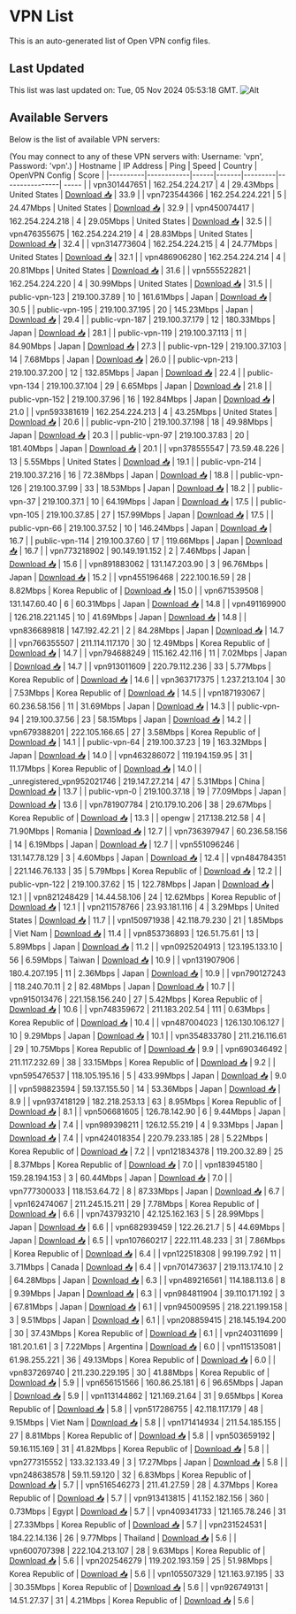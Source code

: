 # VPN List

This is an auto-generated list of Open VPN config files.

## Last Updated

This list was last updated on: Tue, 05 Nov 2024 05:53:18 GMT.
![Alt](https://repobeats.axiom.co/api/embed/186b98318ef1479477931607c1ad7d823f12451f.svg "Repobeats analytics image")

## Available Servers

Below is the list of available VPN servers:

(You may connect to any of these VPN servers with: Username: 'vpn', Password: 'vpn'.)
| Hostname | IP Address | Ping | Speed | Country | OpenVPN Config | Score |
|----------|------------|------|-------|---------|----------------| ----- |
| vpn301447651 | 162.254.224.217 | 4 | 29.43Mbps | United States | [Download 📥](./configs/server_0_US.ovpn) | 33.9 |
| vpn723544366 | 162.254.224.221 | 5 | 24.47Mbps | United States | [Download 📥](./configs/server_1_US.ovpn) | 32.9 |
| vpn450074417 | 162.254.224.218 | 4 | 29.05Mbps | United States | [Download 📥](./configs/server_2_US.ovpn) | 32.5 |
| vpn476355675 | 162.254.224.219 | 4 | 28.83Mbps | United States | [Download 📥](./configs/server_3_US.ovpn) | 32.4 |
| vpn314773604 | 162.254.224.215 | 4 | 24.77Mbps | United States | [Download 📥](./configs/server_4_US.ovpn) | 32.1 |
| vpn486906280 | 162.254.224.214 | 4 | 20.81Mbps | United States | [Download 📥](./configs/server_5_US.ovpn) | 31.6 |
| vpn555522821 | 162.254.224.220 | 4 | 30.99Mbps | United States | [Download 📥](./configs/server_6_US.ovpn) | 31.5 |
| public-vpn-123 | 219.100.37.89 | 10 | 161.61Mbps | Japan | [Download 📥](./configs/server_7_JP.ovpn) | 30.5 |
| public-vpn-195 | 219.100.37.195 | 20 | 145.23Mbps | Japan | [Download 📥](./configs/server_8_JP.ovpn) | 29.4 |
| public-vpn-187 | 219.100.37.179 | 12 | 180.33Mbps | Japan | [Download 📥](./configs/server_9_JP.ovpn) | 28.1 |
| public-vpn-119 | 219.100.37.113 | 11 | 84.90Mbps | Japan | [Download 📥](./configs/server_10_JP.ovpn) | 27.3 |
| public-vpn-129 | 219.100.37.103 | 14 | 7.68Mbps | Japan | [Download 📥](./configs/server_11_JP.ovpn) | 26.0 |
| public-vpn-213 | 219.100.37.200 | 12 | 132.85Mbps | Japan | [Download 📥](./configs/server_12_JP.ovpn) | 22.4 |
| public-vpn-134 | 219.100.37.104 | 29 | 6.65Mbps | Japan | [Download 📥](./configs/server_13_JP.ovpn) | 21.8 |
| public-vpn-152 | 219.100.37.96 | 16 | 192.84Mbps | Japan | [Download 📥](./configs/server_14_JP.ovpn) | 21.0 |
| vpn593381619 | 162.254.224.213 | 4 | 43.25Mbps | United States | [Download 📥](./configs/server_15_US.ovpn) | 20.6 |
| public-vpn-210 | 219.100.37.198 | 18 | 49.98Mbps | Japan | [Download 📥](./configs/server_16_JP.ovpn) | 20.3 |
| public-vpn-97 | 219.100.37.83 | 20 | 181.40Mbps | Japan | [Download 📥](./configs/server_17_JP.ovpn) | 20.1 |
| vpn378555547 | 73.59.48.226 | 13 | 5.55Mbps | United States | [Download 📥](./configs/server_18_US.ovpn) | 19.1 |
| public-vpn-214 | 219.100.37.216 | 16 | 72.38Mbps | Japan | [Download 📥](./configs/server_19_JP.ovpn) | 18.8 |
| public-vpn-126 | 219.100.37.99 | 33 | 18.53Mbps | Japan | [Download 📥](./configs/server_20_JP.ovpn) | 18.2 |
| public-vpn-37 | 219.100.37.1 | 10 | 64.19Mbps | Japan | [Download 📥](./configs/server_21_JP.ovpn) | 17.5 |
| public-vpn-105 | 219.100.37.85 | 27 | 157.99Mbps | Japan | [Download 📥](./configs/server_22_JP.ovpn) | 17.5 |
| public-vpn-66 | 219.100.37.52 | 10 | 146.24Mbps | Japan | [Download 📥](./configs/server_23_JP.ovpn) | 16.7 |
| public-vpn-114 | 219.100.37.60 | 17 | 119.66Mbps | Japan | [Download 📥](./configs/server_24_JP.ovpn) | 16.7 |
| vpn773218902 | 90.149.191.152 | 2 | 7.46Mbps | Japan | [Download 📥](./configs/server_25_JP.ovpn) | 15.6 |
| vpn891883062 | 131.147.203.90 | 3 | 96.76Mbps | Japan | [Download 📥](./configs/server_26_JP.ovpn) | 15.2 |
| vpn455196468 | 222.100.16.59 | 28 | 8.82Mbps | Korea Republic of | [Download 📥](./configs/server_27_KR.ovpn) | 15.0 |
| vpn671539508 | 131.147.60.40 | 6 | 60.31Mbps | Japan | [Download 📥](./configs/server_28_JP.ovpn) | 14.8 |
| vpn491169900 | 126.218.221.145 | 10 | 41.69Mbps | Japan | [Download 📥](./configs/server_29_JP.ovpn) | 14.8 |
| vpn836689818 | 147.192.42.21 | 2 | 84.28Mbps | Japan | [Download 📥](./configs/server_30_JP.ovpn) | 14.7 |
| vpn766355507 | 211.114.117.170 | 30 | 12.49Mbps | Korea Republic of | [Download 📥](./configs/server_31_KR.ovpn) | 14.7 |
| vpn794688249 | 115.162.42.116 | 11 | 7.02Mbps | Japan | [Download 📥](./configs/server_32_JP.ovpn) | 14.7 |
| vpn913011609 | 220.79.112.236 | 33 | 5.77Mbps | Korea Republic of | [Download 📥](./configs/server_33_KR.ovpn) | 14.6 |
| vpn363717375 | 1.237.213.104 | 30 | 7.53Mbps | Korea Republic of | [Download 📥](./configs/server_34_KR.ovpn) | 14.5 |
| vpn187193067 | 60.236.58.156 | 11 | 31.69Mbps | Japan | [Download 📥](./configs/server_35_JP.ovpn) | 14.3 |
| public-vpn-94 | 219.100.37.56 | 23 | 58.15Mbps | Japan | [Download 📥](./configs/server_36_JP.ovpn) | 14.2 |
| vpn679388201 | 222.105.166.65 | 27 | 3.58Mbps | Korea Republic of | [Download 📥](./configs/server_37_KR.ovpn) | 14.1 |
| public-vpn-64 | 219.100.37.23 | 19 | 163.32Mbps | Japan | [Download 📥](./configs/server_38_JP.ovpn) | 14.0 |
| vpn463286072 | 119.194.159.95 | 31 | 11.17Mbps | Korea Republic of | [Download 📥](./configs/server_39_KR.ovpn) | 14.0 |
| _unregistered_vpn952021746 | 219.147.27.214 | 47 | 5.31Mbps | China | [Download 📥](./configs/server_40_CN.ovpn) | 13.7 |
| public-vpn-0 | 219.100.37.18 | 19 | 77.09Mbps | Japan | [Download 📥](./configs/server_41_JP.ovpn) | 13.6 |
| vpn781907784 | 210.179.10.206 | 38 | 29.67Mbps | Korea Republic of | [Download 📥](./configs/server_42_KR.ovpn) | 13.3 |
| opengw | 217.138.212.58 | 4 | 71.90Mbps | Romania | [Download 📥](./configs/server_43_RO.ovpn) | 12.7 |
| vpn736397947 | 60.236.58.156 | 14 | 6.19Mbps | Japan | [Download 📥](./configs/server_44_JP.ovpn) | 12.7 |
| vpn551096246 | 131.147.78.129 | 3 | 4.60Mbps | Japan | [Download 📥](./configs/server_45_JP.ovpn) | 12.4 |
| vpn484784351 | 221.146.76.133 | 35 | 5.79Mbps | Korea Republic of | [Download 📥](./configs/server_46_KR.ovpn) | 12.2 |
| public-vpn-122 | 219.100.37.62 | 15 | 122.78Mbps | Japan | [Download 📥](./configs/server_47_JP.ovpn) | 12.1 |
| vpn821248429 | 14.44.58.106 | 24 | 12.62Mbps | Korea Republic of | [Download 📥](./configs/server_48_KR.ovpn) | 12.1 |
| vpn211578766 | 23.93.181.116 | 4 | 3.29Mbps | United States | [Download 📥](./configs/server_49_US.ovpn) | 11.7 |
| vpn150971938 | 42.118.79.230 | 21 | 1.85Mbps | Viet Nam | [Download 📥](./configs/server_50_VN.ovpn) | 11.4 |
| vpn853736893 | 126.51.75.61 | 13 | 5.89Mbps | Japan | [Download 📥](./configs/server_51_JP.ovpn) | 11.2 |
| vpn0925204913 | 123.195.133.10 | 56 | 6.59Mbps | Taiwan | [Download 📥](./configs/server_52_TW.ovpn) | 10.9 |
| vpn131907906 | 180.4.207.195 | 11 | 2.36Mbps | Japan | [Download 📥](./configs/server_53_JP.ovpn) | 10.9 |
| vpn790127243 | 118.240.70.11 | 2 | 82.48Mbps | Japan | [Download 📥](./configs/server_54_JP.ovpn) | 10.7 |
| vpn915013476 | 221.158.156.240 | 27 | 5.42Mbps | Korea Republic of | [Download 📥](./configs/server_55_KR.ovpn) | 10.6 |
| vpn748359672 | 211.183.202.54 | 111 | 0.63Mbps | Korea Republic of | [Download 📥](./configs/server_56_KR.ovpn) | 10.4 |
| vpn487004023 | 126.130.106.127 | 10 | 9.29Mbps | Japan | [Download 📥](./configs/server_57_JP.ovpn) | 10.1 |
| vpn354833780 | 211.216.116.61 | 29 | 10.75Mbps | Korea Republic of | [Download 📥](./configs/server_58_KR.ovpn) | 9.9 |
| vpn690346492 | 211.117.232.69 | 38 | 33.15Mbps | Korea Republic of | [Download 📥](./configs/server_59_KR.ovpn) | 9.2 |
| vpn595476537 | 118.105.195.16 | 5 | 433.99Mbps | Japan | [Download 📥](./configs/server_60_JP.ovpn) | 9.0 |
| vpn598823594 | 59.137.155.50 | 14 | 53.36Mbps | Japan | [Download 📥](./configs/server_61_JP.ovpn) | 8.9 |
| vpn937418129 | 182.218.253.13 | 63 | 8.95Mbps | Korea Republic of | [Download 📥](./configs/server_62_KR.ovpn) | 8.1 |
| vpn506681605 | 126.78.142.90 | 6 | 9.44Mbps | Japan | [Download 📥](./configs/server_63_JP.ovpn) | 7.4 |
| vpn989398211 | 126.12.55.219 | 4 | 9.33Mbps | Japan | [Download 📥](./configs/server_64_JP.ovpn) | 7.4 |
| vpn424018354 | 220.79.233.185 | 28 | 5.22Mbps | Korea Republic of | [Download 📥](./configs/server_65_KR.ovpn) | 7.2 |
| vpn121834378 | 119.200.32.89 | 25 | 8.37Mbps | Korea Republic of | [Download 📥](./configs/server_66_KR.ovpn) | 7.0 |
| vpn183945180 | 159.28.194.153 | 3 | 60.44Mbps | Japan | [Download 📥](./configs/server_67_JP.ovpn) | 7.0 |
| vpn777300033 | 118.153.64.72 | 8 | 87.33Mbps | Japan | [Download 📥](./configs/server_68_JP.ovpn) | 6.7 |
| vpn162474067 | 211.245.15.211 | 29 | 7.78Mbps | Korea Republic of | [Download 📥](./configs/server_69_KR.ovpn) | 6.6 |
| vpn743793210 | 42.125.162.163 | 5 | 28.99Mbps | Japan | [Download 📥](./configs/server_70_JP.ovpn) | 6.6 |
| vpn682939459 | 122.26.21.7 | 5 | 44.69Mbps | Japan | [Download 📥](./configs/server_71_JP.ovpn) | 6.5 |
| vpn107660217 | 222.111.48.233 | 31 | 7.86Mbps | Korea Republic of | [Download 📥](./configs/server_72_KR.ovpn) | 6.4 |
| vpn122518308 | 99.199.7.92 | 11 | 3.71Mbps | Canada | [Download 📥](./configs/server_73_CA.ovpn) | 6.4 |
| vpn701473637 | 219.113.174.10 | 2 | 64.28Mbps | Japan | [Download 📥](./configs/server_74_JP.ovpn) | 6.3 |
| vpn489216561 | 114.188.113.6 | 8 | 9.39Mbps | Japan | [Download 📥](./configs/server_75_JP.ovpn) | 6.3 |
| vpn984811904 | 39.110.171.192 | 3 | 67.81Mbps | Japan | [Download 📥](./configs/server_76_JP.ovpn) | 6.1 |
| vpn945009595 | 218.221.199.158 | 3 | 9.51Mbps | Japan | [Download 📥](./configs/server_77_JP.ovpn) | 6.1 |
| vpn208859415 | 218.145.194.200 | 30 | 37.43Mbps | Korea Republic of | [Download 📥](./configs/server_78_KR.ovpn) | 6.1 |
| vpn240311699 | 181.20.1.61 | 3 | 7.22Mbps | Argentina | [Download 📥](./configs/server_79_AR.ovpn) | 6.0 |
| vpn115135081 | 61.98.255.221 | 36 | 49.13Mbps | Korea Republic of | [Download 📥](./configs/server_80_KR.ovpn) | 6.0 |
| vpn837269740 | 211.230.229.195 | 30 | 41.88Mbps | Korea Republic of | [Download 📥](./configs/server_81_KR.ovpn) | 5.9 |
| vpn656151566 | 160.86.25.181 | 6 | 96.65Mbps | Japan | [Download 📥](./configs/server_82_JP.ovpn) | 5.9 |
| vpn113144862 | 121.169.21.64 | 31 | 9.65Mbps | Korea Republic of | [Download 📥](./configs/server_83_KR.ovpn) | 5.8 |
| vpn517286755 | 42.118.117.179 | 48 | 9.15Mbps | Viet Nam | [Download 📥](./configs/server_84_VN.ovpn) | 5.8 |
| vpn171414934 | 211.54.185.155 | 27 | 8.81Mbps | Korea Republic of | [Download 📥](./configs/server_85_KR.ovpn) | 5.8 |
| vpn503659192 | 59.16.115.169 | 31 | 41.82Mbps | Korea Republic of | [Download 📥](./configs/server_86_KR.ovpn) | 5.8 |
| vpn277315552 | 133.32.133.49 | 3 | 17.27Mbps | Japan | [Download 📥](./configs/server_87_JP.ovpn) | 5.8 |
| vpn248638578 | 59.11.59.120 | 32 | 6.83Mbps | Korea Republic of | [Download 📥](./configs/server_88_KR.ovpn) | 5.7 |
| vpn516546273 | 211.41.27.59 | 28 | 4.37Mbps | Korea Republic of | [Download 📥](./configs/server_89_KR.ovpn) | 5.7 |
| vpn913413815 | 41.152.182.156 | 360 | 0.73Mbps | Egypt | [Download 📥](./configs/server_90_EG.ovpn) | 5.7 |
| vpn409341733 | 121.165.78.246 | 31 | 27.33Mbps | Korea Republic of | [Download 📥](./configs/server_91_KR.ovpn) | 5.7 |
| vpn231524531 | 184.22.14.136 | 26 | 9.77Mbps | Thailand | [Download 📥](./configs/server_92_TH.ovpn) | 5.6 |
| vpn600707398 | 222.104.213.107 | 28 | 9.63Mbps | Korea Republic of | [Download 📥](./configs/server_93_KR.ovpn) | 5.6 |
| vpn202546279 | 119.202.193.159 | 25 | 51.98Mbps | Korea Republic of | [Download 📥](./configs/server_94_KR.ovpn) | 5.6 |
| vpn105507329 | 121.163.97.195 | 33 | 30.35Mbps | Korea Republic of | [Download 📥](./configs/server_95_KR.ovpn) | 5.6 |
| vpn926749131 | 14.51.27.37 | 31 | 4.21Mbps | Korea Republic of | [Download 📥](./configs/server_96_KR.ovpn) | 5.6 |
